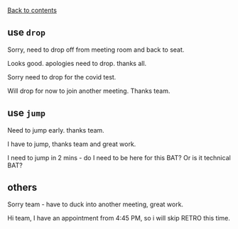 [Back to contents](https://github.com/TD-English-Learning-Community/common-expressions)


## use `drop`

Sorry, need to drop off from meeting room and back to seat.

Looks good. apologies need to drop. thanks all.

Sorry need to drop for the covid test.

Will drop for now to join another meeting. Thanks team.

## use `jump`

Need to jump early. thanks team.

I have to jump, thanks team and great work.

I need to jump in 2 mins - do I need to be here for this BAT? Or is it technical BAT?


## others

Sorry team - have to duck into another meeting, great work.

Hi team, I have an appointment from 4:45 PM, so i will skip RETRO this time. 

